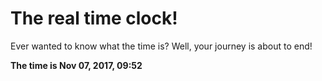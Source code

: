 # The real time clock!

Ever wanted to know what the time is? Well, your journey is about to end!

**The time is Nov 07, 2017, 09:52**